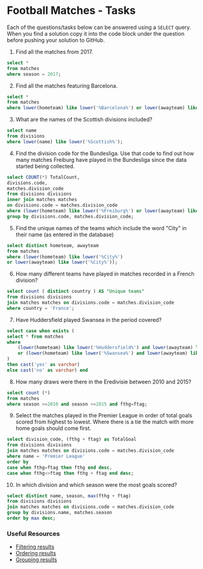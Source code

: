 # Football Matches - Tasks

Each of the questions/tasks below can be answered using a `SELECT` query. When you find a solution copy it into the code block under the question before pushing your solution to GitHub.

1) Find all the matches from 2017.

```sql
select * 
from matches 
where season = 2017;
```

2) Find all the matches featuring Barcelona.

```sql
select *
from matches
where lower(hometeam) like lower('%Barcelona%') or lower(awayteam) like lower('%Barcelona%');
```

3) What are the names of the Scottish divisions included?

```sql
select name
from divisions
where lower(name) like lower('%Scottish%');
```

4) Find the division code for the Bundesliga. Use that code to find out how many matches Freiburg have played in the Bundesliga since the data started being collected.

```sql
select COUNT(*) TotalCount,
divisions.code,
matches.division_code
from divisions divisions
inner join matches matches 
on divisions.code = matches.division_code
where (lower(hometeam) like lower('%Freiburg%') or lower(awayteam) like lower('%Freiburg%')) and (lower(name) like lower('%Bundesliga%')) 
group by divisions.code, matches.division_code;
```

5) Find the unique names of the teams which include the word "City" in their name (as entered in the database)

```sql
select distinct hometeam, awayteam 
from matches 
where (lower(hometeam) like lower('%City%') 
or lower(awayteam) like lower('%City%'));
```

6) How many different teams have played in matches recorded in a French division?

```sql
select count ( distinct country ) AS "Unique teams" 
from divisions divisions
join matches matches on divisions.code = matches.division_code
where country = 'France';
```

7) Have Huddersfield played Swansea in the period covered?

```sql
select case when exists (
select * from matches 
where 
	(lower(hometeam) like lower('%Huddersfield%') and lower(awayteam) like lower('%Swansea%')) 
	or (lower(hometeam) like lower('%Swansea%') and lower(awayteam) like lower('%Huddersfield%'))
)
then cast('yes' as varchar)
else cast('no' as varchar) end
```

8) How many draws were there in the Eredivisie between 2010 and 2015?

```sql
select count (*)
from matches 
where season >=2010 and season <=2015 and fthg=ftag;
```

9) Select the matches played in the Premier League in order of total goals scored from highest to lowest. Where there is a tie the match with more home goals should come first.

```sql
select division_code, (fthg + ftag) as TotalGoal
from divisions divisions
join matches matches on divisions.code = matches.division_code
where name = 'Premier League' 
order by 
case when fthg=ftag then fthg end desc,
case when fthg<>ftag then fthg + ftag end desc;
```

10) In which division and which season were the most goals scored?

```sql
select distinct name, season, max(fthg + ftag)
from divisions divisions
join matches matches on divisions.code = matches.division_code
group by divisions.name, matches.season
order by max desc;
```

### Useful Resources

- [Filtering results](https://www.w3schools.com/sql/sql_where.asp)
- [Ordering results](https://www.w3schools.com/sql/sql_orderby.asp)
- [Grouping results](https://www.w3schools.com/sql/sql_groupby.asp)